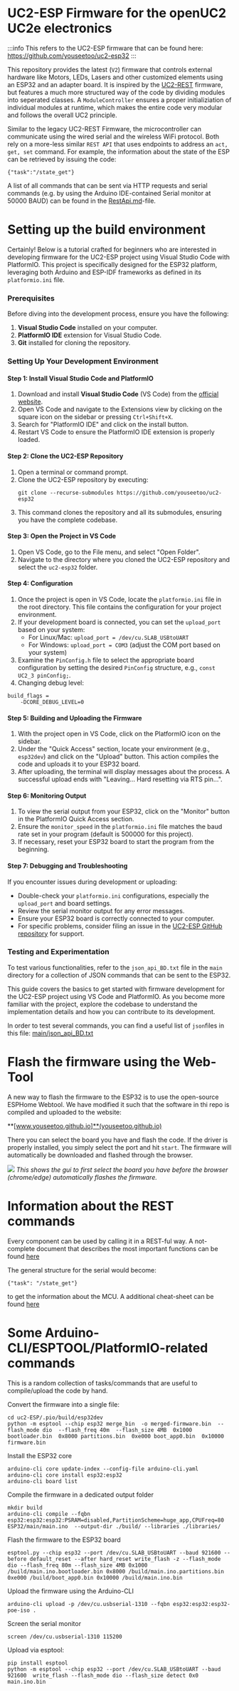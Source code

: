 # UC2-ESP Firmware for the openUC2 UC2e electronics

:::info
This refers to the UC2-ESP firmware that can be found here: https://github.com/youseetoo/uc2-esp32
:::

This repository provides the latest (`V2`) firmware that controls external hardware like Motors, LEDs, Lasers and other customized elements using an ESP32 and an adapter board. It is inspired by the [UC2-REST](https://github.com/openUC2/UC2-REST/tree/master/ESP32) firmware, but features a much more structured way of the code by dividing modules into seperated classes. A `ModuleController` ensures a proper initializiation of individual modules at runtime, which makes the entire code very modular and follows the overall UC2 principle.

Similar to the legacy UC2-REST Firmware, the microcontroller can communicate using the wired serial and the wireless WiFi protocol. Both rely on a more-less similar `REST API` that uses endpoints to address an `act, get, set` command. For example, the information about the state of the ESP can be retrieved by issuing the code:

```
{"task":"/state_get"}
```

A list of all commands that can be sent via HTTP requests and serial commands (e.g. by using the Arduino IDE-contained Serial monitor at 50000 BAUD) can be found in the [RestApi.md](./RestApi.md)-file.

# Setting up the build environment

Certainly! Below is a tutorial crafted for beginners who are interested in developing firmware for the UC2-ESP project using Visual Studio Code with PlatformIO. This project is specifically designed for the ESP32 platform, leveraging both Arduino and ESP-IDF frameworks as defined in its `platformio.ini` file.

### Prerequisites
Before diving into the development process, ensure you have the following:
1. **Visual Studio Code** installed on your computer.
2. **PlatformIO IDE** extension for Visual Studio Code.
3. **Git** installed for cloning the repository.

### Setting Up Your Development Environment

#### Step 1: Install Visual Studio Code and PlatformIO
1. Download and install **Visual Studio Code** (VS Code) from the [official website](https://code.visualstudio.com/).
2. Open VS Code and navigate to the Extensions view by clicking on the square icon on the sidebar or pressing `Ctrl+Shift+X`.
3. Search for "PlatformIO IDE" and click on the install button.
4. Restart VS Code to ensure the PlatformIO IDE extension is properly loaded.

#### Step 2: Clone the UC2-ESP Repository
1. Open a terminal or command prompt.
2. Clone the UC2-ESP repository by executing:
   ```
   git clone --recurse-submodules https://github.com/youseetoo/uc2-esp32
   ```
3. This command clones the repository and all its submodules, ensuring you have the complete codebase.

#### Step 3: Open the Project in VS Code
1. Open VS Code, go to the File menu, and select "Open Folder".
2. Navigate to the directory where you cloned the UC2-ESP repository and select the `uc2-esp32` folder.

#### Step 4: Configuration
1. Once the project is open in VS Code, locate the `platformio.ini` file in the root directory. This file contains the configuration for your project environment.
2. If your development board is connected, you can set the `upload_port` based on your system:
   - For Linux/Mac: `upload_port = /dev/cu.SLAB_USBtoUART`
   - For Windows: `upload_port = COM3` (adjust the COM port based on your system)
3. Examine the `PinConfig.h` file to select the appropriate board configuration by setting the desired `PinConfig` structure, e.g., `const UC2_3 pinConfig;`.
4. Changing debug level:
```
build_flags =
	-DCORE_DEBUG_LEVEL=0
```
#### Step 5: Building and Uploading the Firmware
1. With the project open in VS Code, click on the PlatformIO icon on the sidebar.
2. Under the "Quick Access" section, locate your environment (e.g., `esp32dev`) and click on the "Upload" button. This action compiles the code and uploads it to your ESP32 board.
3. After uploading, the terminal will display messages about the process. A successful upload ends with "Leaving... Hard resetting via RTS pin...".

#### Step 6: Monitoring Output
1. To view the serial output from your ESP32, click on the "Monitor" button in the PlatformIO Quick Access section.
2. Ensure the `monitor_speed` in the `platformio.ini` file matches the baud rate set in your program (default is 500000 for this project).
3. If necessary, reset your ESP32 board to start the program from the beginning.

#### Step 7: Debugging and Troubleshooting
If you encounter issues during development or uploading:
- Double-check your `platformio.ini` configurations, especially the `upload_port` and board settings.
- Review the serial monitor output for any error messages.
- Ensure your ESP32 board is correctly connected to your computer.
- For specific problems, consider filing an issue in the [UC2-ESP GitHub repository](https://github.com/youseetoo/uc2-esp32) for support.

### Testing and Experimentation
To test various functionalities, refer to the `json_api_BD.txt` file in the `main` directory for a collection of JSON commands that can be sent to the ESP32.

This guide covers the basics to get started with firmware development for the UC2-ESP project using VS Code and PlatformIO. As you become more familiar with the project, explore the codebase to understand the implementation details and how you can contribute to its development.

In order to test several commands, you can find a useful list of `json`files in this file: [main/json_api_BD.txt](main/json_api_BD.txt)


# Flash the firmware using the Web-Tool

A new way to flash the firmware to the ESP32 is to use the open-source ESPHome Webtool. We have modified it such that the software in thi repo is compiled and uploaded to the website:

**[www.youseetoo.github.io]**(youseetoo.github.io)

There you can select the board you have and flash the code. If the driver is properly installed, you simply select the port and hit `start`. The firmware will automatically be downloaded and flashed through the browser.


![](https://github.com/youseetoo/uc2-esp32/raw/main/IMAGES/webtool.png)
*This shows the gui to first select the board you have before the browser (chrome/edge) automatically flashes the firmware.*


# Information about the REST commands

Every component can be used by calling it in a REST-ful way. A not-complete document that describes the most important functions can be found [here](./RestApi.md)

The general structure for the serial would become:

````
{"task": "/state_get"}
````

to get the information about the MCU. A additional cheat-sheet can be found [here](main/json_api_BD.txt)

# Some Arduino-CLI/ESPTOOL/PlatformIO-related commands

This is a random collection of tasks/commands that are useful to compile/upload the code by hand.


Convert the firmware into a single file:

```
cd uc2-ESP/.pio/build/esp32dev
python -m esptool --chip esp32 merge_bin  -o merged-firmware.bin  --flash_mode dio  --flash_freq 40m  --flash_size 4MB  0x1000 bootloader.bin  0x8000 partitions.bin  0xe000 boot_app0.bin  0x10000 firmware.bin
```

Install the ESP32 core

```
arduino-cli core update-index --config-file arduino-cli.yaml
arduino-cli core install esp32:esp32
arduino-cli board list
```

Compile the firmware in a dedicated output folder

```
mkdir build
arduino-cli compile --fqbn esp32:esp32:esp32:PSRAM=disabled,PartitionScheme=huge_app,CPUFreq=80 ESP32/main/main.ino  --output-dir ./build/ --libraries ./libraries/
```

Flash the firmware to the ESP32 board

```
esptool.py --chip esp32 --port /dev/cu.SLAB_USBtoUART --baud 921600 --before default_reset --after hard_reset write_flash -z --flash_mode dio --flash_freq 80m --flash_size 4MB 0x1000 /build/main.ino.bootloader.bin 0x8000 /build/main.ino.partitions.bin 0xe000 /build/boot_app0.bin 0x10000 /build/main.ino.bin
```

Upload the firmware using the Arduino-CLI

```
arduino-cli upload -p /dev/cu.usbserial-1310 --fqbn esp32:esp32:esp32-poe-iso .
```


Screen the serial monitor

```
screen /dev/cu.usbserial-1310 115200
```

Upload via esptool:

```
pip install esptool
python -m esptool --chip esp32 --port /dev/cu.SLAB_USBtoUART --baud 921600  write_flash --flash_mode dio --flash_size detect 0x0 main.ino.bin
```
